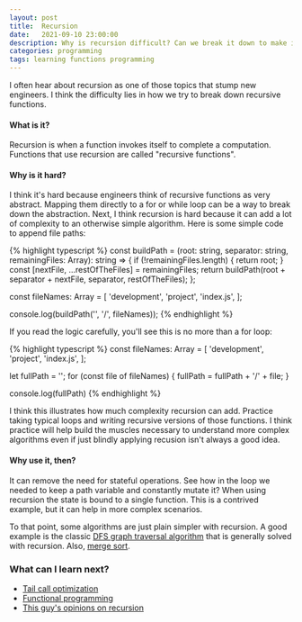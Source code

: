 ```yaml
---
layout: post
title:  Recursion
date:   2021-09-10 23:00:00
description: Why is recursion difficult? Can we break it down to make it simple?
categories: programming
tags: learning functions programming
---
```



I often hear about recursion as one of those topics that stump new engineers. I think the difficulty lies in
how we try to break down recursive functions.

#### What is it?

Recursion is when a function invokes itself to complete a computation. Functions that use recursion are
called "recursive functions".

#### Why is it hard?

I think it's hard because engineers think of recursive functions as very abstract. Mapping them
directly to a for or while loop can be a way to break down the abstraction. Next, I think recursion
is hard because it can add a lot of complexity to an otherwise simple algorithm. Here is some simple code
to append file paths:

{% highlight typescript %}
const buildPath = (root: string, separator: string, remainingFiles: Array<string>): string => {
  if (!remainingFiles.length) {
    return root;
  }
  const [nextFile, ...restOfTheFiles] = remainingFiles;
  return buildPath(root + separator + nextFile, separator, restOfTheFiles);
};

const fileNames: Array<string> = [
  'development',
  'project',
  'index.js',
];

console.log(buildPath('', '/', fileNames));
{% endhighlight %}

If you read the logic carefully, you'll see this is no more than a for loop:

{% highlight typescript %}
const fileNames: Array<string> = [
  'development',
  'project',
  'index.js',
];

let fullPath = '';
for (const file of fileNames) {
  fullPath = fullPath + '/' + file;
}

console.log(fullPath)
{% endhighlight %}

I think this illustrates how much complexity recursion can add. Practice taking typical loops and writing
recursive versions of those functions. I think practice will help build the muscles necessary to
understand more complex algorithms even if just blindly applying recusion isn't always a good idea.

#### Why use it, then?

It can remove the need for stateful operations. See how in the loop we needed to keep a path variable
and constantly mutate it? When using recursion the state is bound to a single function. This
is a contrived example, but it can help in more complex scenarios.

To that point, some algorithms are just plain simpler with recursion. A good example is the
classic [DFS graph traversal algorithm](https://www.geeksforgeeks.org/depth-first-search-or-dfs-for-a-graph/)
that is generally solved with recursion. Also, [merge sort](https://www.geeksforgeeks.org/merge-sort/).

### What can I learn next?

- [Tail call optimization](https://stackoverflow.com/questions/310974/what-is-tail-call-optimization)
- [Functional programming](https://www.geeksforgeeks.org/functional-programming-paradigm/)
- [This guy's opinions on recursion](https://levelup.gitconnected.com/advanced-concepts-in-recursion-every-effective-programmer-should-know-de233a092dbf)